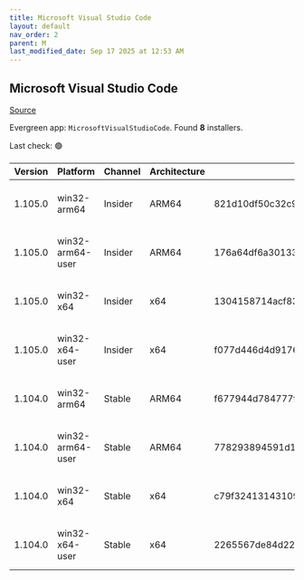 ```yaml
---
title: Microsoft Visual Studio Code
layout: default
nav_order: 2
parent: M
last_modified_date: Sep 17 2025 at 12:53 AM
---
```


## Microsoft Visual Studio Code

[Source](https://code.visualstudio.com)

Evergreen app: `MicrosoftVisualStudioCode`. Found **8** installers.

Last check: 🟢

| Version | Platform         | Channel | Architecture | Sha256                                                           | URI                                                                                                                                                                                                                                                                                                              |
| ------- | ---------------- | ------- | ------------ | ---------------------------------------------------------------- | ---------------------------------------------------------------------------------------------------------------------------------------------------------------------------------------------------------------------------------------------------------------------------------------------------------------- |
| 1.105.0 | win32-arm64      | Insider | ARM64        | 821d10df50c32c9f425643b19da6886dab73cdf4e00b5ce5ed2bca48d2839d2b | [https://vscode.download.prss.microsoft.com/dbazure/download/insider/ca3396c4194430a1743d782414d192db3eaba22c/VSCodeSetup-arm64-1.105.0-insider.exe](https://vscode.download.prss.microsoft.com/dbazure/download/insider/ca3396c4194430a1743d782414d192db3eaba22c/VSCodeSetup-arm64-1.105.0-insider.exe)         |
| 1.105.0 | win32-arm64-user | Insider | ARM64        | 176a64df6a30133f7a05af4ba86aa8b66369c01d30a5d2e91ebccc46e2dd2a43 | [https://vscode.download.prss.microsoft.com/dbazure/download/insider/ca3396c4194430a1743d782414d192db3eaba22c/VSCodeUserSetup-arm64-1.105.0-insider.exe](https://vscode.download.prss.microsoft.com/dbazure/download/insider/ca3396c4194430a1743d782414d192db3eaba22c/VSCodeUserSetup-arm64-1.105.0-insider.exe) |
| 1.105.0 | win32-x64        | Insider | x64          | 1304158714acf8306f079bdf04885fb4e00672661f8c3b251364ec10dcab3a97 | [https://vscode.download.prss.microsoft.com/dbazure/download/insider/ca3396c4194430a1743d782414d192db3eaba22c/VSCodeSetup-x64-1.105.0-insider.exe](https://vscode.download.prss.microsoft.com/dbazure/download/insider/ca3396c4194430a1743d782414d192db3eaba22c/VSCodeSetup-x64-1.105.0-insider.exe)             |
| 1.105.0 | win32-x64-user   | Insider | x64          | f077d446d4d9176db7904761c44ac90b26bd0d913a9ab38c2a00b161c1abdac7 | [https://vscode.download.prss.microsoft.com/dbazure/download/insider/ca3396c4194430a1743d782414d192db3eaba22c/VSCodeUserSetup-x64-1.105.0-insider.exe](https://vscode.download.prss.microsoft.com/dbazure/download/insider/ca3396c4194430a1743d782414d192db3eaba22c/VSCodeUserSetup-x64-1.105.0-insider.exe)     |
| 1.104.0 | win32-arm64      | Stable  | ARM64        | f677944d784777f2e2a2451f704e9dcc5f3f053eb799d35744e59f4a1f491817 | [https://vscode.download.prss.microsoft.com/dbazure/download/stable/f220831ea2d946c0dcb0f3eaa480eb435a2c1260/VSCodeSetup-arm64-1.104.0.exe](https://vscode.download.prss.microsoft.com/dbazure/download/stable/f220831ea2d946c0dcb0f3eaa480eb435a2c1260/VSCodeSetup-arm64-1.104.0.exe)                           |
| 1.104.0 | win32-arm64-user | Stable  | ARM64        | 778293894591d1013fda732d055fc7b445daaabe59bf41f16cbc0b698202e7a9 | [https://vscode.download.prss.microsoft.com/dbazure/download/stable/f220831ea2d946c0dcb0f3eaa480eb435a2c1260/VSCodeUserSetup-arm64-1.104.0.exe](https://vscode.download.prss.microsoft.com/dbazure/download/stable/f220831ea2d946c0dcb0f3eaa480eb435a2c1260/VSCodeUserSetup-arm64-1.104.0.exe)                   |
| 1.104.0 | win32-x64        | Stable  | x64          | c79f32413143109caba283df90dae8bb452f3542a7656ccba3d23d2455632b35 | [https://vscode.download.prss.microsoft.com/dbazure/download/stable/f220831ea2d946c0dcb0f3eaa480eb435a2c1260/VSCodeSetup-x64-1.104.0.exe](https://vscode.download.prss.microsoft.com/dbazure/download/stable/f220831ea2d946c0dcb0f3eaa480eb435a2c1260/VSCodeSetup-x64-1.104.0.exe)                               |
| 1.104.0 | win32-x64-user   | Stable  | x64          | 2265567de84d2289f7e0c2bc67beb28d2262e1e8f06ef2cad1007dda7f4728c2 | [https://vscode.download.prss.microsoft.com/dbazure/download/stable/f220831ea2d946c0dcb0f3eaa480eb435a2c1260/VSCodeUserSetup-x64-1.104.0.exe](https://vscode.download.prss.microsoft.com/dbazure/download/stable/f220831ea2d946c0dcb0f3eaa480eb435a2c1260/VSCodeUserSetup-x64-1.104.0.exe)                       |
